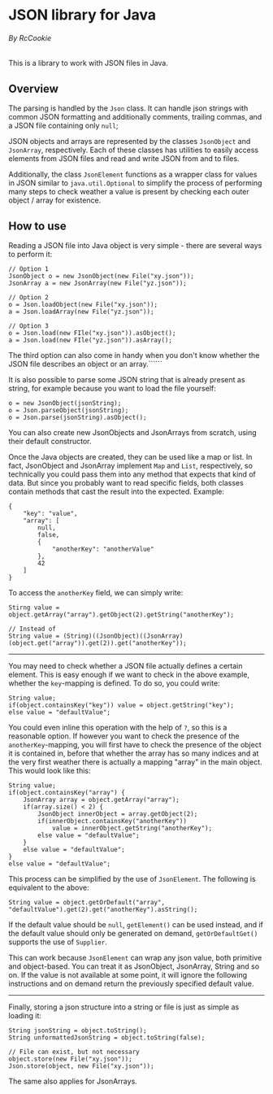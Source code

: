 # JSON library for Java
###### By RcCookie

This is a library to work with JSON files in Java.

## Overview

The parsing is handled by the ``Json`` class. It can handle json strings with common JSON formatting and additionally comments, trailing commas, and a JSON file containing only ``null``;

JSON objects and arrays are represented by the classes ``JsonObject`` and ``JsonArray``, respectively. Each of these classes has utilities to easily access elements from JSON files and read and write JSON from and to files.

Additionally, the class ``JsonElement`` functions as a wrapper class for values in JSON similar to ``java.util.Optional`` to simplify the process of performing many steps to check weather a value is present by checking each outer object / array for existence.

## How to use

Reading a JSON file into Java object is very simple - there are several ways to perform it:

    // Option 1
    JsonObject o = new JsonObject(new File("xy.json"));
    JsonArray a = new JsonArray(new File("yz.json"));
    
    // Option 2
    o = Json.loadObject(new File("xy.json"));
    a = Json.loadArray(new File("yz.json"));
    
    // Option 3
    o = Json.load(new FIle("xy.json")).asObject();
    a = Json.load(new FIle("yz.json")).asArray();

The third option can also come in handy when you don't know whether the JSON file describes an object or an array.``````

It is also possible to parse some JSON string that is already present as string, for example because you want to load the file yourself:

    o = new JsonObject(jsonString);
    o = Json.parseObject(jsonString);
    o = Json.parse(jsonString).asObject();

You can also create new JsonObjects and JsonArrays from scratch, using their default constructor.

Once the Java objects are created, they can be used like a map or list. In fact, JsonObject and JsonArray implement ``Map`` and ``List``, respectively, so technically you could pass them into any method that expects that kind of data. But since you probably want to read specific fields, both classes contain methods that cast the result into the expected. Example:

    {
        "key": "value",
        "array": [
            null,
            false,
            {
                "anotherKey": "anotherValue"
            },
            42
        ]
    }

To access the ``anotherKey`` field, we can simply write:

    Stirng value = object.getArray("array").getObject(2).getString("anotherKey");

    // Instead of
    String value = (String)((JsonObject)((JsonArray)(object.get("array")).get(2)).get("anotherKey"));

---

You may need to check whether a JSON file actually defines a certain element. This is easy enough if we want to check in the above example, whether the ``key``-mapping is defined. To do so, you could write:

    String value;
    if(object.containsKey("key")) value = object.getString("key");
    else value = "defaultValue";

You could even inline this operation with the help of ``?``, so this is a reasonable option. If however you want to check the presence of the ``anotherKey``-mapping, you will first have to check the presence of the object it is contained in, before that whether the array has so many indices and at the very first weather there is actually a mapping "array" in the main object. This would look like this:

    String value;
    if(object.containsKey("array") {
        JsonArray array = object.getArray("array");
        if(array.size() < 2) {
            JsonObject innerObject = array.getObject(2);
            if(innerObject.containsKey("anotherKey"))
                value = innerObject.getString("anotherKey");
            else value = "defaultValue";
        }
        else value = "defaultValue";
    }
    else value = "defaultValue";

This process can be simplified by the use of ``JsonElement``. The following is equivalent to the above:

    String value = object.getOrDefault("array", "defaultValue").get(2).get("anotherKey").asString();

If the default value should be ``null``, ``getElement()`` can be used instead, and if the default value should only be generated on demand, ``getOrDefaultGet()`` supports the use of ``Supplier``.

This can work because ``JsonElement`` can wrap any json value, both primitive and object-based. You can treat it as JsonObject, JsonArray, String and so on. If the value is not available at some point, it will ignore the following instructions and on demand return the previously specified default value.

---

Finally, storing a json structure into a string or file is just as simple as loading it:

    String jsonString = object.toString();
    String unformattedJsonString = object.toString(false);

    // File can exist, but not necessary
    object.store(new File("xy.json"));
    Json.store(object, new File("xy.json"));

The same also applies for JsonArrays.
